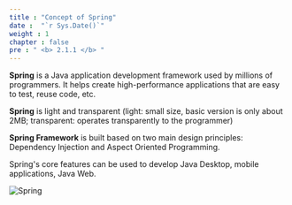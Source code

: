 ```yaml
---
title : "Concept of Spring"
date :  "`r Sys.Date()`" 
weight : 1 
chapter : false
pre : " <b> 2.1.1 </b> "
---
```


**Spring** is a Java application development framework used by millions of programmers. It helps create high-performance applications that are easy to test, reuse code, etc.

**Spring** is light and transparent (light: small size, basic version is only about 2MB; transparent: operates transparently to the programmer)

**Spring Framework** is built based on two main design principles: Dependency Injection and Aspect Oriented Programming.

Spring's core features can be used to develop Java Desktop, mobile applications, Java Web.

![Spring](/Dung_aws/images/2.1/0001.png)